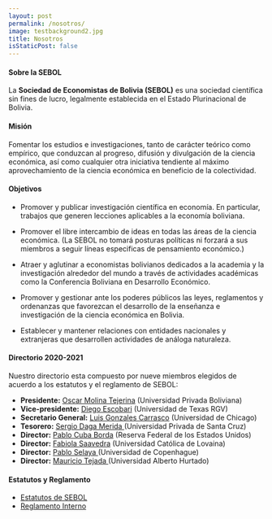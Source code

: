 ```yaml
---
layout: post
permalink: /nosotros/
image: testbackground2.jpg
title: Nosotros
isStaticPost: false
---
```

#### Sobre la SEBOL
La __Sociedad de Economistas de Bolivia (SEBOL)__ es una sociedad científica sin fines de lucro, legalmente establecida en el Estado Plurinacional de Bolivia.

#### Misión
Fomentar los estudios e investigaciones, tanto de carácter teórico como empírico, que conduzcan al progreso, difusión y divulgación de la ciencia económica, así como cualquier otra iniciativa tendiente al máximo aprovechamiento de la ciencia económica en beneficio de la colectividad.

#### Objetivos

* Promover y publicar investigación científica en economía. En particular, trabajos que generen lecciones aplicables a la economía boliviana.

* Promover el libre intercambio de ideas en todas las áreas de la ciencia económica. (La SEBOL no tomará posturas políticas ni forzará a sus miembros a seguir líneas especificas de pensamiento económico.)

* Atraer y aglutinar a economistas bolivianos dedicados a la academia y la investigación alrededor del mundo a través de actividades académicas como la Conferencia Boliviana en Desarrollo Económico.

* Promover y gestionar ante los poderes públicos las leyes, reglamentos y ordenanzas que favorezcan el desarrollo de la enseñanza e investigación de la ciencia económica en Bolivia.

* Establecer y mantener relaciones con entidades nacionales y extranjeras que desarrollen actividades de análoga naturaleza.

#### Directorio 2020-2021

Nuestro directorio esta compuesto por nueve miembros elegidos de acuerdo a los estatutos y el reglamento de SEBOL:

* **Presidente:** <a href="http://www.upb.edu/en/node/6693" target="_blank"> Oscar Molina Tejerina</a> (Universidad Privada Boliviana)
* **Vice-presidente:** <a href="https://faculty.utrgv.edu/diego.escobari/" target="_blank"> Diego Escobari</a> (Universidad de Texas RGV)
* **Secretario General:** <a href="https://www.lugoca.net" target="_blank"> Luis Gonzales Carrasco</a> (Universidad de Chicago)
* **Tesorero:** <a href="https://www.linkedin.com/in/sergiodaga/?originalSubdomain=es" target="_blank"> Sergio Daga Merida </a> (Universidad Privada de Santa Cruz)
* **Director:** <a href="http://www.pcubaborda.net" target="_blank">Pablo Cuba Borda</a> (Reserva Federal de los Estados Unidos)
* **Director:** <a href="https://uclouvain.be/fr/repertoires/fabiola.saavedra" target="_blank"> Fabiola Saavedra</a> (Universidad Católica de Lovaina)
* **Director:** <a href="http://web.econ.ku.dk/pabloselaya/" target="_blank"> Pablo Selaya </a> (Universidad de Copenhague)
* **Director:** <a href="https://mauriciotejada.com" target="_blank"> Mauricio Tejada </a> (Universidad Alberto Hurtado)

#### Estatutos y Reglamento

* <a href="/assets/SEBOL_Estatutos.pdf" target="_blank">Estatutos de SEBOL</a>
* <a href="/assets/SEBOL_Reglamento Interno.pdf" target="_blank">Reglamento Interno</a>
